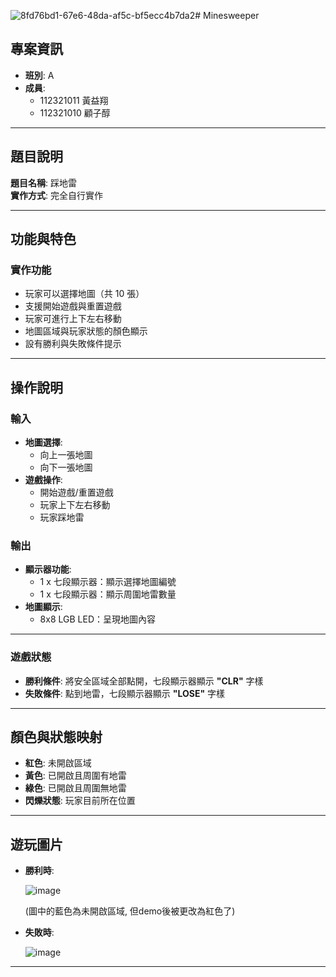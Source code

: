 ![8fd76bd1-67e6-48da-af5c-bf5ecc4b7da2](https://github.com/user-attachments/assets/cad6e212-31fe-463a-b6dc-6497ec448cb8)# Minesweeper

## 專案資訊
- **班別**: A  
- **成員**:  
  - 112321011 黃益翔  
  - 112321010 顧子醇  

---

## 題目說明
**題目名稱**: 踩地雷  
**實作方式**: 完全自行實作  

---

## 功能與特色
### 實作功能
- 玩家可以選擇地圖（共 10 張）
- 支援開始遊戲與重置遊戲
- 玩家可進行上下左右移動
- 地圖區域與玩家狀態的顏色顯示  
- 設有勝利與失敗條件提示  

---

## 操作說明
### **輸入**
- **地圖選擇**:  
  - 向上一張地圖  
  - 向下一張地圖  
- **遊戲操作**:  
  - 開始遊戲/重置遊戲  
  - 玩家上下左右移動  
  - 玩家踩地雷  

### **輸出**
- **顯示器功能**:
  - 1 x 七段顯示器：顯示選擇地圖編號 
  - 1 x 七段顯示器：顯示周圍地雷數量    
- **地圖顯示**:  
  - 8x8 LGB LED：呈現地圖內容  

---

### **遊戲狀態**
- **勝利條件**: 將安全區域全部點開，七段顯示器顯示 **"CLR"** 字樣  
- **失敗條件**: 點到地雷，七段顯示器顯示 **"LOSE"** 字樣  

---

## 顏色與狀態映射
- **紅色**: 未開啟區域  
- **黃色**: 已開啟且周圍有地雷  
- **綠色**: 已開啟且周圍無地雷  
- **閃爍狀態**: 玩家目前所在位置  

---

## 遊玩圖片
- **勝利時**:
  
  ![image](https://github.com/user-attachments/assets/083b4bee-9816-472f-b642-36244a99cb57)
  
  (圖中的藍色為未開啟區域, 但demo後被更改為紅色了)
- **失敗時**:
  
   ![image](https://github.com/user-attachments/assets/cc8d2656-6b5b-4a29-9599-a98d8323ab3f)
  
---
